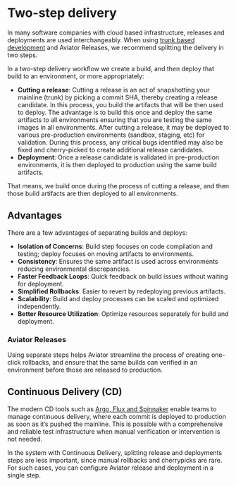 # Two-step delivery

In many software companies with cloud based infrastructure, releases and deployments are used interchangeably. When using [trunk based development](https://trunkbaseddevelopment.com/) and Aviator Releases, we recommend splitting the delivery in two steps.

In a two-step delivery workflow we create a build, and then deploy that build to an environment, or more appropriately:

* **Cutting a release**: Cutting a release is an act of snapshotting your mainline (trunk) by picking a commit SHA, thereby creating a release candidate. In this process, you build the artifacts that will be then used to deploy. The advantage is to build this once and deploy the same artifacts to all environments ensuring that you are testing the same images in all environments. After cutting a release, it may be deployed to various pre-production environments (sandbox, staging, etc) for validation. During this process, any critical bugs identified may also be fixed and cherry-picked to create additional release candidates.
* **Deployment**: Once a release candidate is validated in pre-production environments, it is then deployed to production using the same build artifacts.

That means, we build once during the process of cutting a release, and then those build artifacts are then deployed to all environments.

## Advantages

There are a few advantages of separating builds and deploys:

* **Isolation of Concerns**: Build step focuses on code compilation and testing; deploy focuses on moving artifacts to environments.
* **Consistency**: Ensures the same artifact is used across environments reducing environmental discrepancies.
* **Faster Feedback Loops**: Quick feedback on build issues without waiting for deployment.
* **Simplified Rollbacks**: Easier to revert by redeploying previous artifacts.
* **Scalability**: Build and deploy processes can be scaled and optimized independently.
* **Better Resource Utilization**: Optimize resources separately for build and deployment.

### Aviator Releases

Using separate steps helps Aviator streamline the process of creating one-click rollbacks, and ensure that the same builds can verified in an environment before those are released to production.

## Continuous Delivery (CD)

The modern CD tools such as [Argo, Flux and Spinnaker](https://www.aviator.co/blog/comparing-flux-cd-argo-cd-and-spinnaker/) enable teams to manage continuous delivery, where each commit is deployed to production as soon as it’s pushed the mainline. This is possible with a comprehensive and reliable test infrastructure when manual verification or intervention is not needed.

In the system with Continuous Delivery, splitting release and deployments steps are less important, since manual rollbacks and cherrypicks are rare. For such cases, you can configure Aviator release and deployment in a single step.
